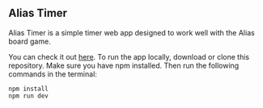 Alias Timer
---

Alias Timer is a simple timer web app designed to work well with the Alias board game.

You can check it out [here](https://aliastimer.toucode.fi).
To run the app locally, download or clone this repository. Make sure you have npm installed. Then run the following commands in the terminal:

```
npm install
npm run dev
```